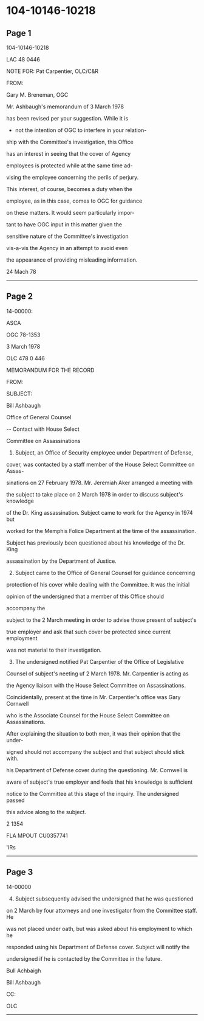 # 104-10146-10218

## Page 1

104-10146-10218

LAC 48 0446

NOTE FOR: Pat Carpentier, OLC/C&R

FROM:

Gary M. Breneman, OGC

Mr. Ashbaugh's memorandum of 3 March 1978

has been revised per your suggestion. While it is

- not the intention of OGC to interfere in your relation-

ship with the Committee's investigation, this Office

has an interest in seeing that the cover of Agency

employees is protected while at the same time ad-

vising the employee concerning the perils of perjury.

This interest, of course, becomes a duty when the

employee, as in this case, comes to OGC for guidance

on these matters. It would seem particularly impor-

tant to have OGC input in this matter given the

sensitive nature of the Committee's investigation

vis-a-vis the Agency in an attempt to avoid even

the appearance of providing misleading information.

24 Mach 78

---

## Page 2

14-00000:

ASCA

OGC 78-1353

3 March 1978

OLC 478 0 446

MEMORANDUM FOR THE RECORD

FROM:

SUBJECT:

Bill Ashbaugh

Office of General Counsel

-- Contact with House Select

Committee on Assassinations

1. Subject, an Office of Security employee under Department of Defense,

cover, was contacted by a staff member of the House Select Committee on Assas-

sinations on 27 February 1978. Mr. Jeremiah Aker arranged a meeting with

the subject to take place on 2 March 1978 in order to discuss subject's knowledge

of the Dr. King assassination. Subject came to work for the Agency in 1974 but

worked for the Memphis Folice Department at the time of the assassination.

Subject has previously been questioned about his knowledge of the Dr. King

assassination by the Department of Justice.

2. Subject came to the Office of General Counsel for guidance concerning

protection of his cover while dealing with the Committee. It was the initial

opinion of the undersigned that a member of this Office should

accompany the

subject to the 2 March meeting in order to advise those present of subject's

true employer and ask that such cover be protected since current employment

was not material to their investigation.

3. The undersigned notified Pat Carpentier of the Office of Legislative

Counsel of subject's neeting uf 2 March 1978. Mr. Carpentier is acting as

the Agency liaison with the House Select Committee on Assassinations.

Coincidentally, present at the time in Mr. Carpentier's office was Gary Cornwell

who is the Associate Counsel for the House Select Committee on Assassinations.

After explaining the situation to both men, it was their opinion that the under-

signed should not accompany the subject and that subject should stick with.

his Department of Defense cover during the questioning. Mr. Cornwell is

aware of subject's true employer and feels that his knowledge is sufficient

notice to the Committee at this stage of the inquiry. The undersigned passed

this advice along to the subject.

2 1354

FLA MPOUT CU0357741

'IRs

---

## Page 3

14-00000

4. Subject subsequently advised the undersigned that he was questioned

on 2 March by four attorneys and one investigator from the Committee staff. He

was not placed under oath, but was asked about his employment to which he

responded using his Department of Defense cover. Subject will notify the

undersigned if he is contacted by the Committee in the future.

Bull Achbaigh

Bill Ashbaugh

CC:

OLC

---

